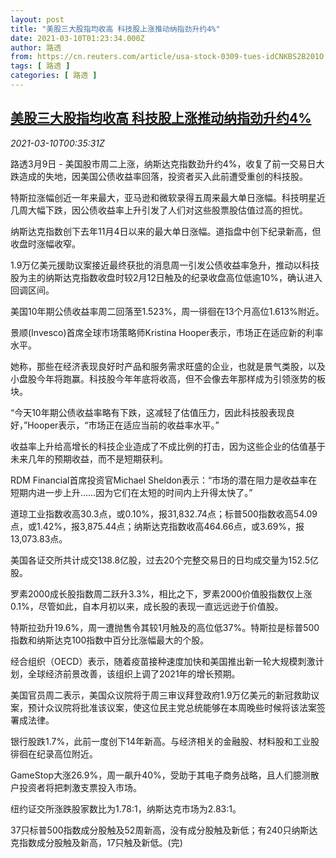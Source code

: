 ```yaml
---
layout: post
title: "美股三大股指均收高 科技股上涨推动纳指劲升约4%"
date: 2021-03-10T01:23:34.000Z
author: 路透
from: https://cn.reuters.com/article/usa-stock-0309-tues-idCNKBS2B201O
tags: [ 路透 ]
categories: [ 路透 ]
---
```

<!--1615339414000-->
[美股三大股指均收高 科技股上涨推动纳指劲升约4%](https://cn.reuters.com/article/usa-stock-0309-tues-idCNKBS2B201O)
------

<div>
<div><i>2021-03-10T00:35:31Z</i></div><p>路透3月9日 - 美国股市周二上涨，纳斯达克指数劲升约4%，收复了前一交易日大跌造成的失地，因美国公债收益率回落，投资者买入此前遭受重创的科技股。</p><p>特斯拉涨幅创近一年来最大，亚马逊和微软录得五周来最大单日涨幅。科技明星近几周大幅下跌，因公债收益率上升引发了人们对这些股票股估值过高的担忧。</p><p>纳斯达克指数创下去年11月4日以来的最大单日涨幅。道指盘中创下纪录新高，但收盘时涨幅收窄。</p><p>1.9万亿美元援助议案接近最终获批的消息周一引发公债收益率急升，推动以科技股为主的纳斯达克指数收盘时较2月12日触及的纪录收盘高位低逾10%，确认进入回调区间。</p><p>美国10年期公债收益率周二回落至1.523%，周一徘徊在13个月高位1.613%附近。</p><p>景顺(Invesco)首席全球市场策略师Kristina Hooper表示，市场正在适应新的利率水平。</p><p>她称，那些在经济表现良好时产品和服务需求旺盛的企业，也就是景气类股，以及小盘股今年将跑赢。科技股今年年底将收高，但不会像去年那样成为引领涨势的板块。</p><p>“今天10年期公债收益率略有下跌，这减轻了估值压力，因此科技股表现良好，”Hooper表示，“市场正在适应当前的收益率水平。”</p><p>收益率上升给高增长的科技企业造成了不成比例的打击，因为这些企业的估值基于未来几年的预期收益，而不是短期获利。</p><p>RDM Financial首席投资官Michael Sheldon表示：“市场的潜在阻力是收益率在短期内进一步上升……因为它们在太短的时间内上升得太快了。”</p><p>道琼工业指数收高30.3点，或0.10%，报31,832.74点；标普500指数收高54.09点，或1.42%，报3,875.44点；纳斯达克指数收高464.66点，或3.69%，报13,073.83点。</p><p>美国各证交所共计成交138.8亿股，过去20个完整交易日的日均成交量为152.5亿股。</p><p>罗素2000成长股指数周二跃升3.3%，相比之下，罗素2000价值股指数仅上涨0.1%，尽管如此，自本月初以来，成长股的表现一直远远逊于价值股。</p><p>特斯拉劲升19.6%，周一遭抛售令其较1月触及的高位低37%。特斯拉是标普500指数和纳斯达克100指数中百分比涨幅最大的个股。</p><p>经合组织（OECD）表示，随着疫苗接种速度加快和美国推出新一轮大规模刺激计划，全球经济前景改善，该组织上调了2021年的增长预期。</p><p>美国官员周二表示，美国众议院将于周三审议拜登政府1.9万亿美元的新冠救助议案，预计众议院将批准该议案，使这位民主党总统能够在本周晚些时候将该法案签署成法律。</p><p>银行股跌1.7%，此前一度创下14年新高。与经济相关的金融股、材料股和工业股徘徊在纪录高位附近。</p><p>GameStop大涨26.9%，周一飙升40%，受助于其电子商务战略，且人们臆测散户投资者将把刺激支票投入市场。</p><p>纽约证交所涨跌股家数比为1.78:1，纳斯达克市场为2.83:1。</p><p>37只标普500指数成分股触及52周新高，没有成分股触及新低；有240只纳斯达克指数成分股触及新高，17只触及新低。(完)</p>
</div>

